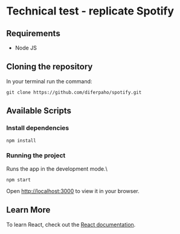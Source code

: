 # Technical test - replicate Spotify

## Requirements

- Node JS

## Cloning the repository

In your terminal run the command:

```` 
git clone https://github.com/diferpaho/spotify.git
````


## Available Scripts


### Install dependencies


```` 
npm install
````


### Running the project

Runs the app in the development mode.\

```` 
npm start
````

Open [http://localhost:3000](http://localhost:3000) to view it in your browser.


## Learn More

To learn React, check out the [React documentation](https://reactjs.org/).
